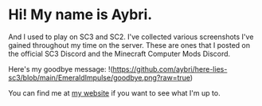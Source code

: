 # Hi! My name is Aybri.
And I used to play on SC3 and SC2.
I've collected various screenshots I've gained throughout my time on the server. These are ones that I posted on the official SC3 Discord and the Minecraft Computer Mods Discord.

Here's my goodbye message:
!(https://github.com/aybri/here-lies-sc3/blob/main/EmeraldImpulse/goodbye.png?raw=true)

You can find me at [my website](https://aybri.org) if you want to see what I'm up to.
